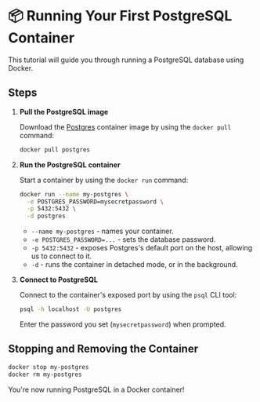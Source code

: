 # 📦 Running Your First PostgreSQL Container

This tutorial will guide you through running a PostgreSQL database using Docker.

## Steps

1. **Pull the PostgreSQL image**

    Download the [Postgres](https://hub.docker.com/_/postgres) container image by using the `docker pull` command:

    ```sh
    docker pull postgres
    ```

2. **Run the PostgreSQL container**

    Start a container by using the `docker run` command:

    ```sh
    docker run --name my-postgres \
      -e POSTGRES_PASSWORD=mysecretpassword \
      -p 5432:5432 \
      -d postgres
    ```

    - `--name my-postgres` - names your container.
    - `-e POSTGRES_PASSWORD=...` - sets the database password.
    - `-p 5432:5432` - exposes Postgres's default port on the host, allowing us to connect to it.
    - `-d` - runs the container in detached mode, or in the background.

3. **Connect to PostgreSQL**

    Connect to the container's exposed port by using the `psql` CLI tool:

    ```sh
    psql -h localhost -U postgres
    ```

    Enter the password you set (`mysecretpassword`) when prompted.

## Stopping and Removing the Container

```sh
docker stop my-postgres
docker rm my-postgres
```

You're now running PostgreSQL in a Docker container!